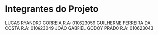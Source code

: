 # Integrantes do Projeto

LUCAS RYANDRO CORREIA 		R.A: 010623059
GUILHERME FERREIRA DA COSTA 	R.A: 010623049
JOÃO GABRIEL GODOY PRADO 	R.A: 010623043
